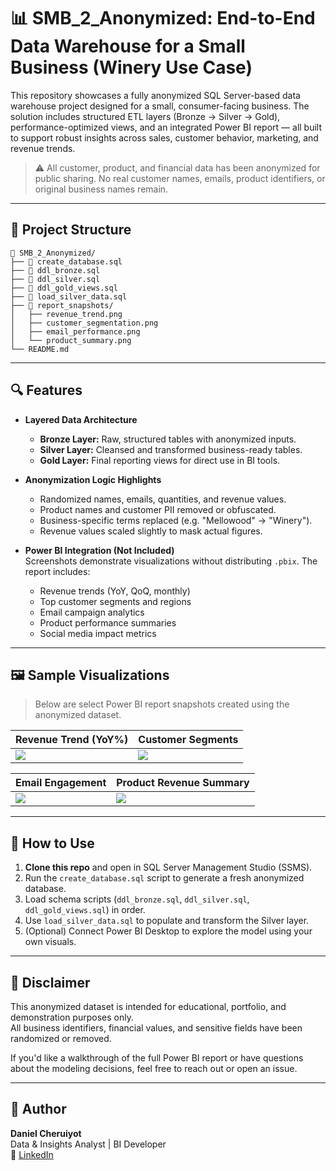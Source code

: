 
# 📊 SMB_2_Anonymized: End-to-End Data Warehouse for a Small Business (Winery Use Case)

This repository showcases a fully anonymized SQL Server-based data warehouse project designed for a small, consumer-facing business. The solution includes structured ETL layers (Bronze → Silver → Gold), performance-optimized views, and an integrated Power BI report — all built to support robust insights across sales, customer behavior, marketing, and revenue trends.

> ⚠️ All customer, product, and financial data has been anonymized for public sharing. No real customer names, emails, product identifiers, or original business names remain.

---

## 📁 Project Structure

```
📂 SMB_2_Anonymized/
├── 📜 create_database.sql
├── 📜 ddl_bronze.sql
├── 📜 ddl_silver.sql
├── 📜 ddl_gold_views.sql
├── 📜 load_silver_data.sql
├── 📸 report_snapshots/
│   ├── revenue_trend.png
│   ├── customer_segmentation.png
│   ├── email_performance.png
│   └── product_summary.png
└── README.md
```

---

## 🔍 Features

- **Layered Data Architecture**  
  - **Bronze Layer:** Raw, structured tables with anonymized inputs.
  - **Silver Layer:** Cleansed and transformed business-ready tables.
  - **Gold Layer:** Final reporting views for direct use in BI tools.

- **Anonymization Logic Highlights**  
  - Randomized names, emails, quantities, and revenue values.
  - Product names and customer PII removed or obfuscated.
  - Business-specific terms replaced (e.g. "Mellowood" → "Winery").
  - Revenue values scaled slightly to mask actual figures.

- **Power BI Integration (Not Included)**  
  Screenshots demonstrate visualizations without distributing `.pbix`. The report includes:
  - Revenue trends (YoY, QoQ, monthly)
  - Top customer segments and regions
  - Email campaign analytics
  - Product performance summaries
  - Social media impact metrics

---

## 🖼️ Sample Visualizations

> Below are select Power BI report snapshots created using the anonymized dataset.

| Revenue Trend (YoY%) | Customer Segments |
|----------------------|-------------------|
| ![](report_snapshots/revenue_trend.png) | ![](report_snapshots/customer_segmentation.png) |

| Email Engagement | Product Revenue Summary |
|------------------|-------------------------|
| ![](report_snapshots/email_performance.png) | ![](report_snapshots/product_summary.png) |

---

## 🚀 How to Use

1. **Clone this repo** and open in SQL Server Management Studio (SSMS).
2. Run the `create_database.sql` script to generate a fresh anonymized database.
3. Load schema scripts (`ddl_bronze.sql`, `ddl_silver.sql`, `ddl_gold_views.sql`) in order.
4. Use `load_silver_data.sql` to populate and transform the Silver layer.
5. (Optional) Connect Power BI Desktop to explore the model using your own visuals.

---

## 🔐 Disclaimer

This anonymized dataset is intended for educational, portfolio, and demonstration purposes only.  
All business identifiers, financial values, and sensitive fields have been randomized or removed.

If you'd like a walkthrough of the full Power BI report or have questions about the modeling decisions, feel free to reach out or open an issue.

---

## 🧠 Author

**Daniel Cheruiyot**  
Data & Insights Analyst | BI Developer  
📧 [LinkedIn](https://www.linkedin.com/in/cheruiyotdaniel)  
